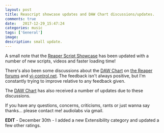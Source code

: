 ```yaml
---
layout: post
title: Reascript showcase updates and DAW Chart discussions/updates.
comments: true
date:   2017-12-29_15:47:24 
categories: music
tags: ['General']
image:
description: small update.
---
```


A small note that the [Reaper Script Showcase](/ReaperScripts.html) has been updated with a number of new scripts, videos and faster loading time!

There's also been some discussions about the [DAW Chart](/DAW-Chart.html) on [the Reaper forums](https://forum.cockos.com/showthread.php?t=201226) and [vi-control.net](https://vi-control.net/community/threads/found-this-nice-daw-feature-comparison-chart.66997/). The feedback isn't always positive, but I'm constantly trying to improve relative to any feedback given.

The [DAW Chart](/DAW-Chart.html) has also received a number of updates due to these discussions.

If you have any questions, concerns, criticisms, rants or just wanna say thanks... please contact me! audiolabs via gmail.

**EDIT** - December 30th - I added a new Extensibility category and updated a few other ratings.
